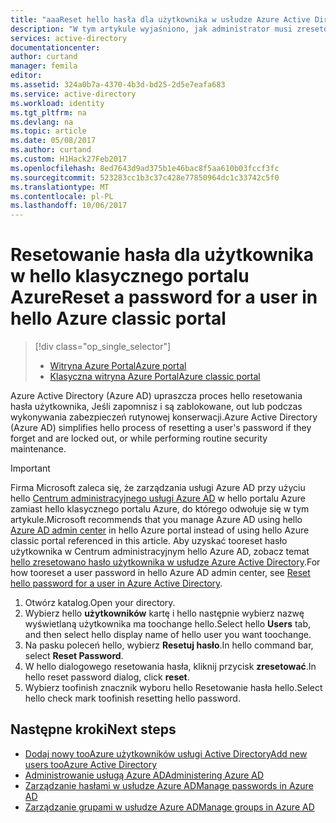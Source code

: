 ```yaml
---
title: "aaaReset hello hasła dla użytkownika w usłudze Azure Active Directory | Dokumentacja firmy Microsoft"
description: "W tym artykule wyjaśniono, jak administrator musi zresetować hasło użytkownika w usłudze Azure Active Directory."
services: active-directory
documentationcenter: 
author: curtand
manager: femila
editor: 
ms.assetid: 324a0b7a-4370-4b3d-bd25-2d5e7eafa683
ms.service: active-directory
ms.workload: identity
ms.tgt_pltfrm: na
ms.devlang: na
ms.topic: article
ms.date: 05/08/2017
ms.author: curtand
ms.custom: H1Hack27Feb2017
ms.openlocfilehash: 8ed7643d9ad375b1e46bac8f5aa610b03fccf3fc
ms.sourcegitcommit: 523283cc1b3c37c428e77850964dc1c33742c5f0
ms.translationtype: MT
ms.contentlocale: pl-PL
ms.lasthandoff: 10/06/2017
---
```

# <a name="reset-a-password-for-a-user-in-hello-azure-classic-portal"></a><span data-ttu-id="a6f89-103">Resetowanie hasła dla użytkownika w hello klasycznego portalu Azure</span><span class="sxs-lookup"><span data-stu-id="a6f89-103">Reset a password for a user in hello Azure classic portal</span></span>
> [!div class="op_single_selector"]
> * [<span data-ttu-id="a6f89-104">Witryna Azure Portal</span><span class="sxs-lookup"><span data-stu-id="a6f89-104">Azure portal</span></span>](active-directory-users-reset-password-azure-portal.md)
> * [<span data-ttu-id="a6f89-105">Klasyczna witryna Azure Portal</span><span class="sxs-lookup"><span data-stu-id="a6f89-105">Azure classic portal</span></span>](active-directory-create-users-reset-password.md)
>
>

<span data-ttu-id="a6f89-106">Azure Active Directory (Azure AD) upraszcza proces hello resetowania hasła użytkownika, Jeśli zapomnisz i są zablokowane, out lub podczas wykonywania zabezpieczeń rutynowej konserwacji.</span><span class="sxs-lookup"><span data-stu-id="a6f89-106">Azure Active Directory (Azure AD) simplifies hello process of resetting a user's password if they forget and are locked out, or while performing routine security maintenance.</span></span> 

> [!IMPORTANT]
> <span data-ttu-id="a6f89-107">Firma Microsoft zaleca się, że zarządzania usługi Azure AD przy użyciu hello [Centrum administracyjnego usługi Azure AD](https://aad.portal.azure.com) w hello portalu Azure zamiast hello klasycznego portalu Azure, do którego odwołuje się w tym artykule.</span><span class="sxs-lookup"><span data-stu-id="a6f89-107">Microsoft recommends that you manage Azure AD using hello [Azure AD admin center](https://aad.portal.azure.com) in hello Azure portal instead of using hello Azure classic portal referenced in this article.</span></span> <span data-ttu-id="a6f89-108">Aby uzyskać tooreset hasło użytkownika w Centrum administracyjnym hello Azure AD, zobacz temat [hello zresetowano hasło użytkownika w usłudze Azure Active Directory](active-directory-users-reset-password-azure-portal.md).</span><span class="sxs-lookup"><span data-stu-id="a6f89-108">For how tooreset a user password in hello Azure AD admin center, see [Reset hello password for a user in Azure Active Directory](active-directory-users-reset-password-azure-portal.md).</span></span>

1. <span data-ttu-id="a6f89-109">Otwórz katalog.</span><span class="sxs-lookup"><span data-stu-id="a6f89-109">Open your directory.</span></span>
2. <span data-ttu-id="a6f89-110">Wybierz hello **użytkowników** kartę i hello następnie wybierz nazwę wyświetlaną użytkownika ma toochange hello.</span><span class="sxs-lookup"><span data-stu-id="a6f89-110">Select hello **Users** tab, and then select hello display name of hello user you want toochange.</span></span>
3. <span data-ttu-id="a6f89-111">Na pasku poleceń hello, wybierz **Resetuj hasło**.</span><span class="sxs-lookup"><span data-stu-id="a6f89-111">In hello command bar, select **Reset Password**.</span></span>
4. <span data-ttu-id="a6f89-112">W hello dialogowego resetowania hasła, kliknij przycisk **zresetować**.</span><span class="sxs-lookup"><span data-stu-id="a6f89-112">In hello reset password dialog, click **reset**.</span></span>
5. <span data-ttu-id="a6f89-113">Wybierz toofinish znacznik wyboru hello Resetowanie hasła hello.</span><span class="sxs-lookup"><span data-stu-id="a6f89-113">Select hello check mark toofinish resetting hello password.</span></span>

## <a name="next-steps"></a><span data-ttu-id="a6f89-114">Następne kroki</span><span class="sxs-lookup"><span data-stu-id="a6f89-114">Next steps</span></span>
* [<span data-ttu-id="a6f89-115">Dodaj nowy tooAzure użytkowników usługi Active Directory</span><span class="sxs-lookup"><span data-stu-id="a6f89-115">Add new users tooAzure Active Directory</span></span>](active-directory-create-users.md)
* [<span data-ttu-id="a6f89-116">Administrowanie usługą Azure AD</span><span class="sxs-lookup"><span data-stu-id="a6f89-116">Administering Azure AD</span></span>](active-directory-administer.md)
* [<span data-ttu-id="a6f89-117">Zarządzanie hasłami w usłudze Azure AD</span><span class="sxs-lookup"><span data-stu-id="a6f89-117">Manage passwords in Azure AD</span></span>](active-directory-manage-passwords.md)
* [<span data-ttu-id="a6f89-118">Zarządzanie grupami w usłudze Azure AD</span><span class="sxs-lookup"><span data-stu-id="a6f89-118">Manage groups in Azure AD</span></span>](active-directory-manage-groups.md)
